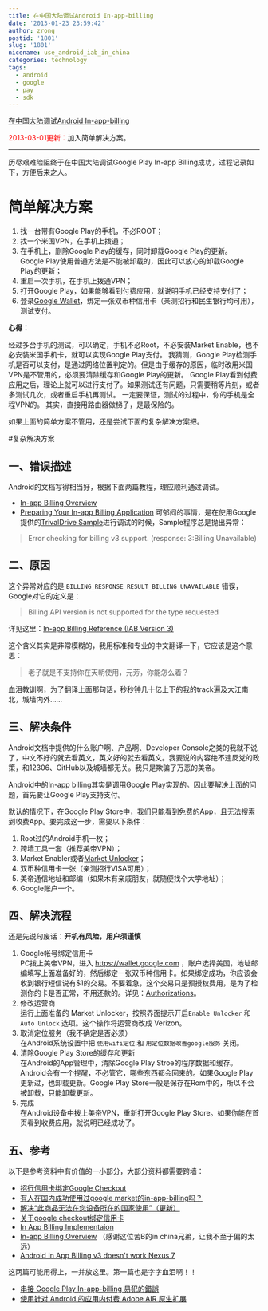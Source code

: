 ```yaml
---
title: 在中国大陆调试Android In-app-billing
date: '2013-01-23 23:59:42'
author: zrong
postid: '1801'
slug: '1801'
nicename: use_android_iab_in_china
categories: technology
tags:
  - android
  - google
  - pay
  - sdk
---
```


[在中国大陆调试Android In-app-billing]( http://blog.zengrong.net/post/1801.html)

<span style="color:red;">2013-03-01更新：</span>加入简单解决方案。
<hr>

历尽艰难险阻终于在中国大陆调试Google Play In-app Billing成功，过程记录如下，方便后来之人。

# 简单解决方案

1. 找一台带有Google Play的手机，不必ROOT；
1. 找一个米国VPN，在手机上拨通；
2. 在手机上，删除Google Play的缓存，同时卸载Google Play的更新。  
Google Play使用普通方法是不能被卸载的，因此可以放心的卸载Google Play的更新；
3. 重启一次手机，在手机上拨通VPN；
4. 打开Google Play，如果能够看到付费应用，就说明手机已经支持支付了；
5. 登录[Google Wallet](http://wallet.google.com)，绑定一张双币种信用卡（亲测招行和民生银行均可用），测试支付。

**心得：**

经过多台手机的测试，可以确定，手机不必Root，不必安装Market Enable，也不必安装米国手机卡，就可以实现Google Play支付。
我猜测，Google Play检测手机是否可以支付，是通过网络位置判定的。但是由于缓存的原因，临时改用米国VPN是不管用的，必须要清除缓存和Google Play的更新。
Google Play看到付费应用之后，理论上就可以进行支付了。如果测试还有问题，只需要稍等片刻，或者多测试几次，或者重启手机再测试。
一定要保证，测试的过程中，你的手机是全程VPN的。
其实，直接用路由器做梯子，是最保险的。

如果上面的简单方案不管用，还是尝试下面的复杂解决方案把。<!--more-->

#复杂解决方案

## 一、错误描述

Android的文档写得相当好，根据下面两篇教程，理应顺利通过调试。

* [In-app Billing Overview](http://developer.android.com/google/play/billing/billing_overview.html)
* [Preparing Your In-app Billing Application](http://developer.android.com/training/in-app-billing/preparing-iab-app.html)
可郁闷的事情，是在使用Google提供的[TrivalDrive Sample](http://developer.android.com/training/in-app-billing/preparing-iab-app.html#GetSample)进行调试的时候，Sample程序总是抛出异常：

>Error checking for billing v3 support. (response: 3:Billing Unavailable)

## 二、原因

这个异常对应的是 `BILLING_RESPONSE_RESULT_BILLING_UNAVAILABLE` 错误，Google对它的定义是：

>Billing API version is not supported for the type requested

详见这里：[In-app Billing Reference (IAB Version 3)](http://developer.android.com/google/play/billing/billing_reference.html)

这个含义其实是非常模糊的，我用标准和专业的中文翻译一下，它应该是这个意思：

>老子就是不支持你在天朝使用，元芳，你能怎么着？

血泪教训啊，为了翻译上面那句话，秒秒钟几十亿上下的我的track遍及大江南北，城墙内外……

## 三、解决条件

Android文档中提供的什么账户啊、产品啊、Developer Console之类的我就不说了，中文不好的就去看英文，英文好的就去看英文。我要说的内容绝不违反党的政策，和12306、GitHub以及城墙都无关。我只是欺骗了万恶的美帝。

Android中的In-app billing其实是调用Google Play实现的。因此要解决上面的问题，首先要让Google Play支持支付。

默认的情况下，在Google Play Store中，我们只能看到免费的App，且无法搜索到收费App。要完成这一步，需要以下条件：

1. Root过的Android手机一枚；
1. 跨墙工具一套（推荐美帝VPN）；
2. Market Enabler或者[Market Unlocker](http://support.evanhe.com/2012/03/08/introduction-to-market-unlocker-2/)；
3. 双币种信用卡一张（亲测招行VISA可用）；
3. 美帝通信地址和邮编（如果木有亲戚朋友，就随便找个大学地址）；
4. Google账户一个。

## 四、解决流程

还是先说句废话：**开机有风险，用户须谨慎**

1. Google帐号绑定信用卡  
PC拨上美帝VPN，进入 <https://wallet.google.com> ，账户选择美国，地址邮编填写上面准备好的，然后绑定一张双币种信用卡。如果绑定成功，你应该会收到银行短信说有$1的交易。不要着急，这个交易只是预授权费用，是为了检测你的卡是否正常，不用还款的。详见：[Authorizations](https://support.google.com/wallet/bin/answer.py?hl=en&answer=105940)。
2. 修改运营商  
运行上面准备的 Market Unlocker，按照界面提示开启`Enable Unlocker` 和 `Auto Unlock` 选项。这个操作将运营商改成 Verizon。
3. 取消定位服务（我不确定是否必须）  
在Android系统设置中把 `使用wifi定位` 和 `用定位数据改善google服务` 关闭。
4. 清除Google Play Store的缓存和更新  
在Android的App管理中，清除Google Play Stroe的程序数据和缓存。Android会有一个提醒，不必管它，哪些东西都会回来的。如果Google Play更新过，也卸载更新。Google Play Store一般是保存在Rom中的，所以不会被卸载，只能卸载更新。
5. 完成  
在Android设备中拨上美帝VPN，重新打开Google Play Store。如果你能在首页看到收费应用，就说明已经成功了。

## 五、参考

以下是参考资料中有价值的一小部分，大部分资料都需要跨墙：

* [招行信用卡绑定Google Checkout](http://zhu8.blogspot.com/2010/01/use-cmb-card-as-google-checkout.html)
* [有人在国内成功使用过google market的in-app-billing吗？](http://www.eoeandroid.com/forum.php?mod=viewthread&tid=111797)
* [解决“此商品无法在您设备所在的国家使用”（更新）](http://bbs.gfan.com/android-1753858-1-1.html)
* [关于google checkout绑定信用卡](http://bbs.gfan.com/android-3200053-1-1.html)
* [In App Billing Implementaion](http://www.stonetrip.com/developer/forum/viewtopic.php?f=43&t=26090)
* [In-app Billing Overview](http://wiki.eoeandroid.com/In-app_Billing_Overview) （感谢这位苦B的in china兄弟，让我不至于偏的太远）
* [Android In App BIlling v3 doesn't work Nexus 7](http://stackoverflow.com/questions/13853089/android-in-app-billing-v3-doesnt-work-nexus-7)

这两篇可能用得上，一并放这里。第一篇也是字字血泪啊！！

* [串接 Google Play In-app-billing 易犯的錯誤](http://lp43.blogspot.tw/2012/04/google-play-in-app-billing.html)
* [使用针对 Android 的应用内付费 Adobe AIR 原生扩展](http://www.adobe.com/cn/devnet/air/articles/android-billing-ane.html)
